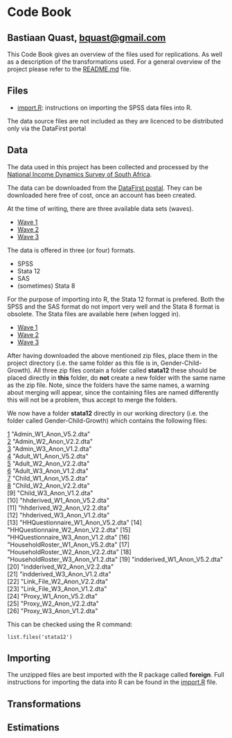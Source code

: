 Code Book
========================================================
Bastiaan Quast, bquast@gmail.com
--------------------------------------------------------

This Code Book gives an overview of the files used for replications. As well as a description of the transformations used. For a general overview of the project please refer to the [README.md](/README.md) file.

Files
--------------------------------------------------------
* [import.R](/import.R): instructions on importing the SPSS data files into R.


The data source files are not included as they are licenced to be distributed only via the DataFirst portal

Data
--------------------------------------------------------
The data used in this project has been collected and processed by the [National Income Dynamics Survey of South Africa][1].

The data can be downloaded from the [DataFirst postal][2]. They can be downloaded here free of cost, once an account has been created.

At the time of writing, there are three available data sets (waves).

* [Wave 1][3]
* [Wave 2][4]
* [Wave 3][5]

The data is offered in three (or four) formats.

* SPSS
* Stata 12
* SAS
* (sometimes) Stata 8

For the purpose of importing into R, the Stata 12 format is prefered. Both the SPSS and the SAS format do not import very well and the Stata 8 format is obsolete. The Stata files are available here (when logged in).

* [Wave 1][6]
* [Wave 2][7]
* [Wave 3][8]

After having downloaded the above mentioned zip files, place them in the project directory (i.e. the same folder as this file is in, Gender-Child-Growth). All three zip files contain a folder called **stata12** these should be placed directly in **this** folder, do **not** create a new folder with the same name as the zip file. Note, since the folders have the same names, a warning about merging will appear, since the containing files are named differently this will not be a problem, thus accept to merge the folders.

We now have a folder **stata12** directly in our working directory (i.e. the folder called Gender-Child-Growth) which contains the following files:

  [1] "Admin_W1_Anon_V5.2.dta"          
  [2] "Admin_W2_Anon_V2.2.dta"          
  [3] "Admin_W3_Anon_V1.2.dta"          
  [4] "Adult_W1_Anon_V5.2.dta"          
  [5] "Adult_W2_Anon_V2.2.dta"          
  [6] "Adult_W3_Anon_V1.2.dta"          
  [7] "Child_W1_Anon_V5.2.dta"          
  [8] "Child_W2_Anon_V2.2.dta"          
  [9] "Child_W3_Anon_V1.2.dta"          
  [10] "hhderived_W1_Anon_V5.2.dta"      
  [11] "hhderived_W2_Anon_V2.2.dta"      
  [12] "hhderived_W3_Anon_V1.2.dta"      
  [13] "HHQuestionnaire_W1_Anon_V5.2.dta"
  [14] "HHQuestionnaire_W2_Anon_V2.2.dta"
  [15] "HHQuestionnaire_W3_Anon_V1.2.dta"
  [16] "HouseholdRoster_W1_Anon_V5.2.dta"
  [17] "HouseholdRoster_W2_Anon_V2.2.dta"
  [18] "HouseholdRoster_W3_Anon_V1.2.dta"
  [19] "indderived_W1_Anon_V5.2.dta"     
  [20] "indderived_W2_Anon_V2.2.dta"     
  [21] "indderived_W3_Anon_V1.2.dta"     
  [22] "Link_File_W2_Anon_V2.2.dta"      
  [23] "Link_File_W3_Anon_V1.2.dta"      
  [24] "Proxy_W1_Anon_V5.2.dta"          
  [25] "Proxy_W2_Anon_V2.2.dta"          
  [26] "Proxy_W3_Anon_V1.2.dta"

This can be checked using the R command:

    list.files('stata12')


Importing
--------------------------------------------------------
The unzipped files are best imported with the R package called **foreign**. Full instructions for importing the data into R can be found in the [import.R](/import.R) file.

Transformations
--------------------------------------------------------


Estimations
--------------------------------------------------------




[1]: http://www.nids.uct.ac.za/
[2]: http://www.datafirst.uct.ac.za/dataportal/index.php/catalog/central/about
[3]: http://www.datafirst.uct.ac.za/dataportal/index.php/catalog/451
[4]: http://www.datafirst.uct.ac.za/dataportal/index.php/catalog/452
[5]: http://www.datafirst.uct.ac.za/dataportal/index.php/catalog/453
[6]: http://www.datafirst.uct.ac.za/dataportal/index.php/catalog/451/download/6038
[7]: http://www.datafirst.uct.ac.za/dataportal/index.php/catalog/452/download/6001
[8]: http://www.datafirst.uct.ac.za/dataportal/index.php/catalog/453/download/6052
